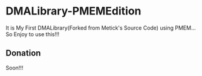 # DMALibrary-PMEMEdition

It is My First DMALibrary(Forked from Metick's Source Code) using PMEM... So Enjoy to use this!!!

## Donation

Soon!!!
